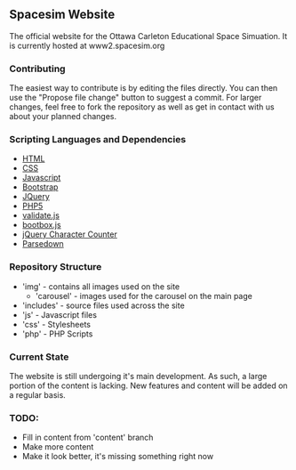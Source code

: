 ## Spacesim Website

The official website for the Ottawa Carleton Educational Space Simuation. It is currently hosted at www2.spacesim.org

### Contributing

The easiest way to contribute is by editing the files directly. You can then use the "Propose file change" button to suggest a commit. For larger changes, feel free to fork the repository as well as get in contact with us about your planned changes.

### Scripting Languages and Dependencies
  - [HTML](http://www.w3.org/html/)
  - [CSS](http://www.w3.org/Style/CSS/Overview.en.html)
  - [Javascript](https://developer.mozilla.org/en-US/docs/Web/JavaScript)
  - [Bootstrap](http://getbootstrap.com)
  - [JQuery](https://jquery.com)
  - [PHP5](https://php.net)
  - [validate.js](https://rickharrison.github.io/validate.js/)
  - [bootbox.js](http://bootboxjs.com)
  - [jQuery Character Counter](https://github.com/dtisgodsson/jquery-character-counter)
  - [Parsedown](http://parsedown.org)

### Repository Structure

  - 'img' - contains all images used on the site
    - 'carousel' - images used for the carousel on the main page
  - 'includes' - source files used across the site
  - 'js' - Javascript files
  - 'css' - Stylesheets
  - 'php' - PHP Scripts

### Current State

 The website is still undergoing it's main development. As such, a large portion of the content is lacking. New features and content will be added on a regular basis.

### TODO:

  - Fill in content from 'content' branch
  - Make more content
  - Make it look better, it's missing something right now
